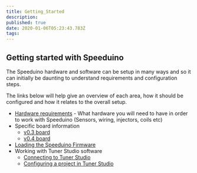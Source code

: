 ```yaml
---
title: Getting_Started
description: 
published: true
date: 2020-01-06T05:23:43.783Z
tags: 
---
```


## Getting started with Speeduino
The Speeduino hardware and software can be setup in many ways and so it can initially be daunting to understand requirements and configuration steps. 

The links below will help give an overview of each area, how it should be configured and how it relates to the overall setup. 

- [Hardware requirements](/Hardware_requirements) - What hardware you will need to have in order to work with Speeduino (Sensors, wiring, injectors, coils etc)
- Specific board information
  - [v0.3 board](/V03 "wikilink")
  - [v0.4 board](/v04 "wikilink")
-   [Loading the Speeduino Firmware](/Installing_Firmware)
-   Working with Tuner Studio software
    -   [Connecting to Tuner Studio](/Connecting_to_TunerStudio)
    -   [Configuring a project in Tuner Studio](/Configuring_TunerStudio)